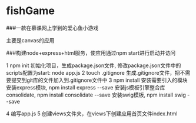# fishGame


###一款在慕课网上学到的爱心鱼小游戏

主要是canvas的应用


###构建node+express+html服务，使应用通过npm start进行启动并访问

1 npm init 初始化项目，生成package.json文件, 修改package.json文件中的scripts配置为start: node app.js
2 touch .gitignore 生成.gitignore文件，把不需要提交到git库的文件加入到.gitignore文件中
3 npm install 安装需要引入的模块
	安装express模块, npm install express --save
	安装js模板引擎整合库consolidate, npm install consolidate --save
	安装swig模板, npm install swig --save

4 编写app.js
5 创建views文件夹，在views下创建应用首页文件index.html
